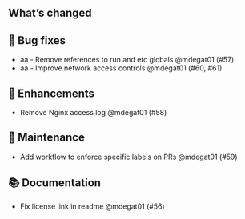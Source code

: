 ## What’s changed
## 🐛 Bug fixes

- aa - Remove references to run and etc globals @mdegat01 (#57)
- aa - Improve network access controls @mdegat01 (#60, #61)

## 🚀 Enhancements

- Remove Nginx access log @mdegat01 (#58)

## 🧰 Maintenance

- Add workflow to enforce specific labels on PRs @mdegat01 (#59)

## 📚 Documentation

- Fix license link in readme @mdegat01 (#56)
